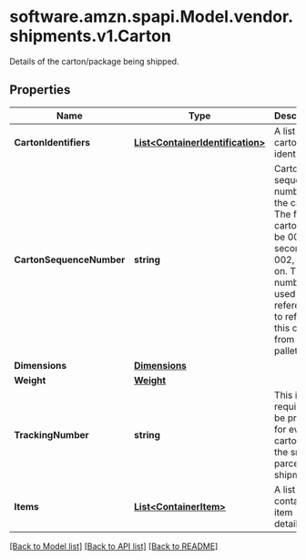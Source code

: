 # software.amzn.spapi.Model.vendor.shipments.v1.Carton
Details of the carton/package being shipped.

## Properties

Name | Type | Description | Notes
------------ | ------------- | ------------- | -------------
**CartonIdentifiers** | [**List&lt;ContainerIdentification&gt;**](ContainerIdentification.md) | A list of carton identifiers. | [optional] 
**CartonSequenceNumber** | **string** | Carton sequence number for the carton. The first carton will be 001, the second 002, and so on. This number is used as a reference to refer to this carton from the pallet level. | 
**Dimensions** | [**Dimensions**](Dimensions.md) |  | [optional] 
**Weight** | [**Weight**](Weight.md) |  | [optional] 
**TrackingNumber** | **string** | This is required to be provided for every carton in the small parcel shipments. | [optional] 
**Items** | [**List&lt;ContainerItem&gt;**](ContainerItem.md) | A list of container item details. | 

[[Back to Model list]](../README.md#documentation-for-models) [[Back to API list]](../README.md#documentation-for-api-endpoints) [[Back to README]](../README.md)


